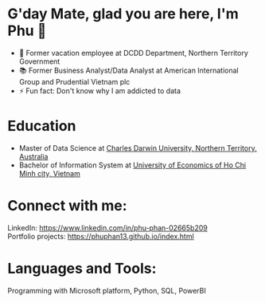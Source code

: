 # G'day Mate, glad you are here, I'm Phu  👋


- 👋 Former vacation employee at DCDD Department, Northern Territory Government 
- 📚 Former Business Analyst/Data Analyst at American International Group and Prudential Vietnam plc
- ⚡ Fun fact: Don't know why I am addicted to data


# Education
* Master of Data Science at <a href="https://www.cdu.edu.au/">Charles Darwin University, Northern Territory, Australia</a>
* Bachelor of Information System at <a href="https://www.ueh.edu.vn/">University of Economics of Ho Chi Minh city, Vietnam</a>

# Connect with me:
LinkedIn: https://www.linkedin.com/in/phu-phan-02665b209 <br/>
Portfolio projects: https://phuphan13.github.io/index.html
<br />

# Languages and Tools:
Programming with Microsoft platform, Python, SQL, PowerBI
<br />




